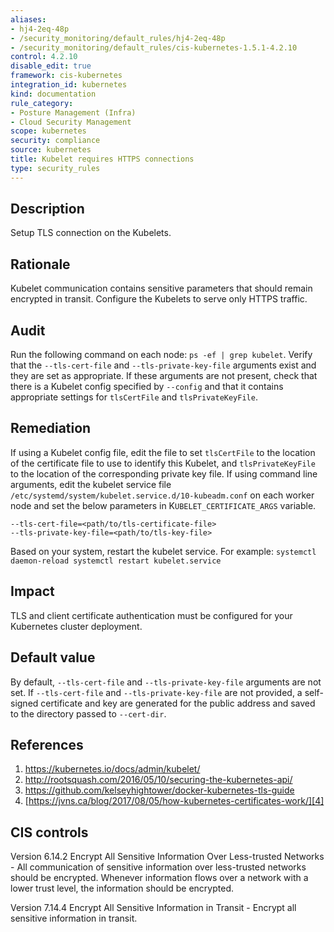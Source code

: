 ```yaml
---
aliases:
- hj4-2eq-48p
- /security_monitoring/default_rules/hj4-2eq-48p
- /security_monitoring/default_rules/cis-kubernetes-1.5.1-4.2.10
control: 4.2.10
disable_edit: true
framework: cis-kubernetes
integration_id: kubernetes
kind: documentation
rule_category:
- Posture Management (Infra)
- Cloud Security Management
scope: kubernetes
security: compliance
source: kubernetes
title: Kubelet requires HTTPS connections
type: security_rules
---
```


## Description

Setup TLS connection on the Kubelets.

## Rationale

Kubelet communication contains sensitive parameters that should remain encrypted in transit. Configure the Kubelets to serve only HTTPS traffic.

## Audit

Run the following command on each node: `ps -ef | grep kubelet`. Verify that the `--tls-cert-file` and `--tls-private-key-file` arguments exist and they are set as appropriate. If these arguments are not present, check that there is a Kubelet config specified by `--config` and that it contains appropriate settings for `tlsCertFile` and `tlsPrivateKeyFile`.

## Remediation

If using a Kubelet config file, edit the file to set `tlsCertFile` to the location of the certificate file to use to identify this Kubelet, and `tlsPrivateKeyFile` to the location of the corresponding private key file. If using command line arguments, edit the kubelet service file `/etc/systemd/system/kubelet.service.d/10-kubeadm.conf` on each worker node and set the below parameters in K`UBELET_CERTIFICATE_ARGS` variable.

```
--tls-cert-file=<path/to/tls-certificate-file>
--tls-private-key-file=<path/to/tls-key-file>
```

Based on your system, restart the kubelet service. For example: `systemctl daemon-reload systemctl restart kubelet.service`

## Impact

TLS and client certificate authentication must be configured for your Kubernetes cluster deployment.

## Default value

By default, `--tls-cert-file` and `--tls-private-key-file` arguments are not set. If `--tls-cert-file` and `--tls-private-key-file` are not provided, a self-signed certificate and key are generated for the public address and saved to the directory passed to `--cert-dir`.

## References

1. [https://kubernetes.io/docs/admin/kubelet/ ][1]
2. [http://rootsquash.com/2016/05/10/securing-the-kubernetes-api/ ][2]
3. [https://github.com/kelseyhightower/docker-kubernetes-tls-guide ][3]
4. [https://jvns.ca/blog/2017/08/05/how-kubernetes-certificates-work/][4]

## CIS controls

Version 6.14.2 Encrypt All Sensitive Information Over Less-trusted Networks - All communication of sensitive information over less-trusted networks should be encrypted. Whenever information flows over a network with a lower trust level, the information should be encrypted.

Version 7.14.4 Encrypt All Sensitive Information in Transit - Encrypt all sensitive information in transit.

[1]: https://kubernetes.io/docs/admin/kubelet/
[2]: http://rootsquash.com/2016/05/10/securing-the-kubernetes-api/
[3]: https://github.com/kelseyhightower/docker-kubernetes-tls-guide
[4]: https://jvns.ca/blog/2017/08/05/how-kubernetes-certificates-work/
